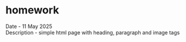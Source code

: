 # homework
Date - 11 May 2025\
Description - simple html page with heading, paragraph and image tags
